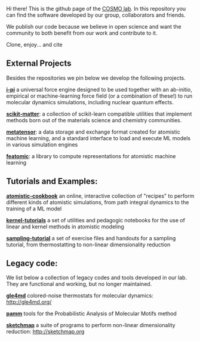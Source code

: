 Hi there! This is the github page of the [COSMO lab](https://www.epfl.ch/labs/cosmo/).
In this repository you can find the software developed by our group, collaborators and
friends.

We publish our code because we believe in open science and want the community to both
benefit from our work and contribute to it.

Clone, enjoy... and cite

## External Projects

Besides the repositories we pin below we develop the following projects.

**[i-pi](https://github.com/lab-cosmo/i-pi)** a universal force engine designed to be
	 used together with an ab-initio, empirical or machine-learning force field (or a
	 combination of these!) to run molecular dynamics simulations, including nuclear
	 quantum effects.

**[scikit-matter](https://github.com/lab-cosmo/scikit-matter)**: a collection of
	scikit-learn compatible utilities that implement methods born out of the materials
	science and chemistry communities.

**[metatensor](https://github.com/metatensor/metatensor)**: a data storage and exchange format
        created for atomistic machine learning, and a standard interface to load and execute 
	ML models in various simulation engines

**[featomic](https://github.com/metatensor/featomic)**: a library to
	compute representations for atomistic machine learning

## Tutorials and Examples:

**[atomistic-cookbook](https://atomistic-cookbook.org)**
        an online, interactive collection of "recipes" to perform different kinds of 
	atomistic simulations, from path integral dynamics to the training of a ML model

**[kernel-tutorials](https://github.com/lab-cosmo/kernel-tutorials)** a set of utilities
	and pedagogic notebooks for the use of linear and kernel methods in atomistic
	modeling

**[sampling-tutorial](https://github.com/lab-cosmo/sampling-tutorial)** a set of
	exercise files and handouts for a sampling tutorial, from thermostatting to
	non-linear dimensionality reduction

## Legacy code:

We list below a collection of legacy codes and tools developed in our lab. They are
functional and working, but no longer maintained.

**[gle4md](https://github.com/lab-cosmo/gle4md)** colored-noise thermostats for
	molecular dynamics: http://gle4md.org/

**[pamm](https://github.com/lab-cosmo/pamm)** tools for the Probabilistic Analysis of
	Molecular Motifs method

**[sketchmap](https://github.com/lab-cosmo/sketchmap)** a suite of programs to perform
	non-linear dimensionality reduction: http://sketchmap.org
